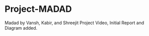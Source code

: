 # Project-MADAD
Madad by Vansh, Kabir, and Shreejit
Project Video, Initial Report and Diagram added.
